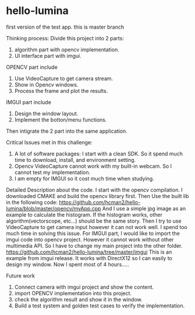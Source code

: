 # hello-lumina
first version of the test app.
this is master branch


Thinking process:
Divide this project into 2 parts:
1. algorithm part with opencv implementation.
2. UI interface part with imgui.

OPENCV part include
1. Use VideoCapture to get camera stream.
2. Show in Opencv windows.
3. Process the frame and plot the results.

IMGUI part include
1. Design the window layout.
2. Implement the botton/menu functions.

Then intigrate the 2 part into the same application.

Critical Issues met in this challenge:
1. A lot of software packages: I start with a clean SDK. So it spend much time to download, install, and environment setting.
2. Opencv VideoCapture cannot work with my built-in webcam. So I cannot test my implementation.
3. I am empty for IMGUI so it cost much time when studying.

Detailed Description about the code.
I start with the opencv compilation. I downloaded CMAKE and build the opencv library first. Then Use the built lib in the following code:
https://github.com/hcman2/hello-lumina/blob/master/opencv/myApp.cpp
And I use a simple jpg image as an example to calculate the histogram. If the histogram works, other algorithm(vectorscope, etc...) should be the same story.
Then I try to use VideoCapture to get camera input however it can not work well. I spend too much time in solving this issue.
For IMGUI part, I would like to import the imgui code into opencv project. However it cannot work without other multimedia API. So I have to change my main project into the other folder.
https://github.com/hcman2/hello-lumina/tree/master/imgui
This is an example from imgui release. It works with DirectX12 so I can easily to design my window. 
Now I spent most of 4 hours.....

Future work
1. Connect camera with imgui project and show the content.
2. import OPENCV implementation into this project.
3. check the algorithm result and show it in the window.
4. Build a test system and golden test cases to verify the implementation.

